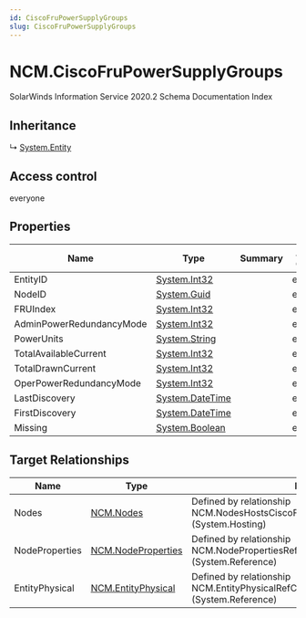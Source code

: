 ```yaml
---
id: CiscoFruPowerSupplyGroups
slug: CiscoFruPowerSupplyGroups
---
```


# NCM.CiscoFruPowerSupplyGroups

SolarWinds Information Service 2020.2 Schema Documentation Index

## Inheritance

↳ [System.Entity](./../System/Entity)

## Access control

everyone

## Properties

| Name | Type | Summary | Access Control |
| ------ | ------ | ------ | ------ |
| EntityID | [System.Int32](https://docs.microsoft.com/en-us/dotnet/api/system.int32) |  | everyone |
| NodeID | [System.Guid](https://docs.microsoft.com/en-us/dotnet/api/system.guid) |  | everyone |
| FRUIndex | [System.Int32](https://docs.microsoft.com/en-us/dotnet/api/system.int32) |  | everyone |
| AdminPowerRedundancyMode | [System.Int32](https://docs.microsoft.com/en-us/dotnet/api/system.int32) |  | everyone |
| PowerUnits | [System.String](https://docs.microsoft.com/en-us/dotnet/api/system.string) |  | everyone |
| TotalAvailableCurrent | [System.Int32](https://docs.microsoft.com/en-us/dotnet/api/system.int32) |  | everyone |
| TotalDrawnCurrent | [System.Int32](https://docs.microsoft.com/en-us/dotnet/api/system.int32) |  | everyone |
| OperPowerRedundancyMode | [System.Int32](https://docs.microsoft.com/en-us/dotnet/api/system.int32) |  | everyone |
| LastDiscovery | [System.DateTime](https://docs.microsoft.com/en-us/dotnet/api/system.datetime) |  | everyone |
| FirstDiscovery | [System.DateTime](https://docs.microsoft.com/en-us/dotnet/api/system.datetime) |  | everyone |
| Missing | [System.Boolean](https://docs.microsoft.com/en-us/dotnet/api/system.boolean) |  | everyone |

## Target Relationships

| Name | Type | Notes |
| ------ | ------ | ------ |
| Nodes | [NCM.Nodes](./../NCM/Nodes) | Defined by relationship NCM.NodesHostsCiscoFruPowerSupplyGroups (System.Hosting) |
| NodeProperties | [NCM.NodeProperties](./../NCM/NodeProperties) | Defined by relationship NCM.NodePropertiesRefCiscoFruPowerSupplyGroups (System.Reference) |
| EntityPhysical | [NCM.EntityPhysical](./../NCM/EntityPhysical) | Defined by relationship NCM.EntityPhysicalRefCiscoFruPowerSupplyGroups (System.Reference) |

